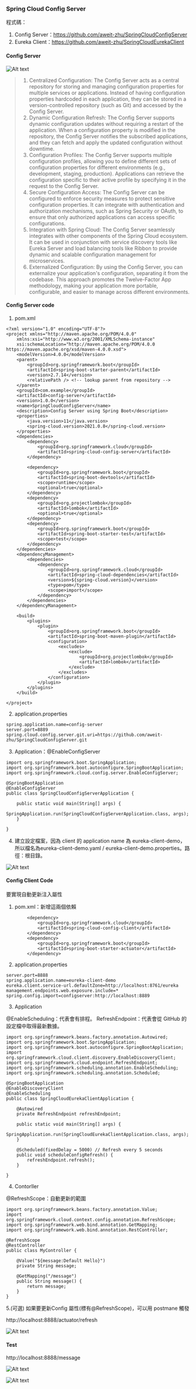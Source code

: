 ### Spring Cloud Config Server

程式碼：

1. Config Server：<https://github.com/aweit-zhu/SpringCloudConfigServer>
2. Eureka Client：<https://github.com/aweit-zhu/SpringCloudEurekaClient>

#### Config Server

![Alt text](image-134.png)

>1. Centralized Configuration: The Config Server acts as a central repository for storing and managing configuration properties for multiple services or applications. Instead of having configuration properties hardcoded in each application, they can be stored in a version-controlled repository (such as Git) and accessed by the Config Server.
>2. Dynamic Configuration Refresh: The Config Server supports dynamic configuration updates without requiring a restart of the application. When a configuration property is modified in the repository, the Config Server notifies the subscribed applications, and they can fetch and apply the updated configuration without downtime.
>3. Configuration Profiles: The Config Server supports multiple configuration profiles, allowing you to define different sets of configuration properties for different environments (e.g., development, staging, production). Applications can retrieve the configuration specific to their active profile by specifying it in the request to the Config Server.
>4. Secure Configuration Access: The Config Server can be configured to enforce security measures to protect sensitive configuration properties. It can integrate with authentication and authorization mechanisms, such as Spring Security or OAuth, to ensure that only authorized applications can access specific configurations.
>5. Integration with Spring Cloud: The Config Server seamlessly integrates with other components of the Spring Cloud ecosystem. It can be used in conjunction with service discovery tools like Eureka Server and load balancing tools like Ribbon to provide dynamic and scalable configuration management for microservices.
>6. Externalized Configuration: By using the Config Server, you can externalize your application's configuration, separating it from the codebase. This approach promotes the Twelve-Factor App methodology, making your application more portable, configurable, and easier to manage across different environments.

#### Config Server code

1. pom.xml

```
<?xml version="1.0" encoding="UTF-8"?>
<project xmlns="http://maven.apache.org/POM/4.0.0"
	xmlns:xsi="http://www.w3.org/2001/XMLSchema-instance"
	xsi:schemaLocation="http://maven.apache.org/POM/4.0.0 https://maven.apache.org/xsd/maven-4.0.0.xsd">
	<modelVersion>4.0.0</modelVersion>
	<parent>
		<groupId>org.springframework.boot</groupId>
		<artifactId>spring-boot-starter-parent</artifactId>
		<version>2.7.14</version>
		<relativePath /> <!-- lookup parent from repository -->
	</parent>
	<groupId>com.example</groupId>
	<artifactId>config-server</artifactId>
	<version>1.0.0</version>
	<name>SpringCloudConfigServer</name>
	<description>Config Server using Spring Boot</description>
	<properties>
		<java.version>11</java.version>
		<spring-cloud.version>2021.0.8</spring-cloud.version>
	</properties>
	<dependencies>
		<dependency>
			<groupId>org.springframework.cloud</groupId>
			<artifactId>spring-cloud-config-server</artifactId>
		</dependency>

		<dependency>
			<groupId>org.springframework.boot</groupId>
			<artifactId>spring-boot-devtools</artifactId>
			<scope>runtime</scope>
			<optional>true</optional>
		</dependency>
		<dependency>
			<groupId>org.projectlombok</groupId>
			<artifactId>lombok</artifactId>
			<optional>true</optional>
		</dependency>
		<dependency>
			<groupId>org.springframework.boot</groupId>
			<artifactId>spring-boot-starter-test</artifactId>
			<scope>test</scope>
		</dependency>
	</dependencies>
	<dependencyManagement>
		<dependencies>
			<dependency>
				<groupId>org.springframework.cloud</groupId>
				<artifactId>spring-cloud-dependencies</artifactId>
				<version>${spring-cloud.version}</version>
				<type>pom</type>
				<scope>import</scope>
			</dependency>
		</dependencies>
	</dependencyManagement>

	<build>
		<plugins>
			<plugin>
				<groupId>org.springframework.boot</groupId>
				<artifactId>spring-boot-maven-plugin</artifactId>
				<configuration>
					<excludes>
						<exclude>
							<groupId>org.projectlombok</groupId>
							<artifactId>lombok</artifactId>
						</exclude>
					</excludes>
				</configuration>
			</plugin>
		</plugins>
	</build>

</project>

```

2. application.properties

```
spring.application.name=config-server
server.port=8889
spring.cloud.config.server.git.uri=https://github.com/aweit-zhu/SpringCloudConfigServer.git
```

3. Application：@EnableConfigServer

```
import org.springframework.boot.SpringApplication;
import org.springframework.boot.autoconfigure.SpringBootApplication;
import org.springframework.cloud.config.server.EnableConfigServer;

@SpringBootApplication
@EnableConfigServer
public class SpringCloudConfigServerApplication {

	public static void main(String[] args) {
		SpringApplication.run(SpringCloudConfigServerApplication.class, args);
	}

}

```

4. 建立設定檔案，因為 client 的 application name 為 eureka-client-demo，所以檔名為eureka-client-demo.yaml / eureka-client-demo.properties。路徑：根目錄。

![Alt text](image-130.png)


#### Config Client Code

要實現自動更新注入屬性

1. pom.xml：新增這兩個依賴

```
		<dependency>
			<groupId>org.springframework.cloud</groupId>
			<artifactId>spring-cloud-config-client</artifactId>
		</dependency>
		<dependency>
			<groupId>org.springframework.boot</groupId>
			<artifactId>spring-boot-starter-actuator</artifactId>
		</dependency>
```

2. application.properties

```
server.port=8888
spring.application.name=eureka-client-demo
eureka.client.service-url.defaultZone=http://localhost:8761/eureka
management.endpoints.web.exposure.include=*
spring.config.import=configserver:http://localhost:8889
```

3. Application

@EnableScheduling：代表會有排程。
RefreshEndpoint：代表會從 GitHub 的設定檔中取得最新數據。

```
import org.springframework.beans.factory.annotation.Autowired;
import org.springframework.boot.SpringApplication;
import org.springframework.boot.autoconfigure.SpringBootApplication;
import org.springframework.cloud.client.discovery.EnableDiscoveryClient;
import org.springframework.cloud.endpoint.RefreshEndpoint;
import org.springframework.scheduling.annotation.EnableScheduling;
import org.springframework.scheduling.annotation.Scheduled;

@SpringBootApplication
@EnableDiscoveryClient
@EnableScheduling
public class SpringCloudEurekaClientApplication {
	
	@Autowired
	private RefreshEndpoint refreshEndpoint;

	public static void main(String[] args) {
		SpringApplication.run(SpringCloudEurekaClientApplication.class, args);
	}
	
	@Scheduled(fixedDelay = 5000) // Refresh every 5 seconds
	public void scheduleConfigRefresh() {
		refreshEndpoint.refresh();
	}

}
```


4. Contorller

@RefreshScope：自動更新的範圍

```
import org.springframework.beans.factory.annotation.Value;
import org.springframework.cloud.context.config.annotation.RefreshScope;
import org.springframework.web.bind.annotation.GetMapping;
import org.springframework.web.bind.annotation.RestController;

@RefreshScope
@RestController
public class MyController {

	@Value("${message:Default Hello}")
	private String message; 

	@GetMapping("/message")
	public String message() {
		return message;
	}
}
```


5.(可選) 如果要更新Config 屬性(標有@RefreshScope)，可以用 postmane 觸發

http://localhost:8888/actuator/refresh

![Alt text](image-131.png)

#### Test

http://localhost:8888/message

![Alt text](image-132.png)

![Alt text](image-133.png)